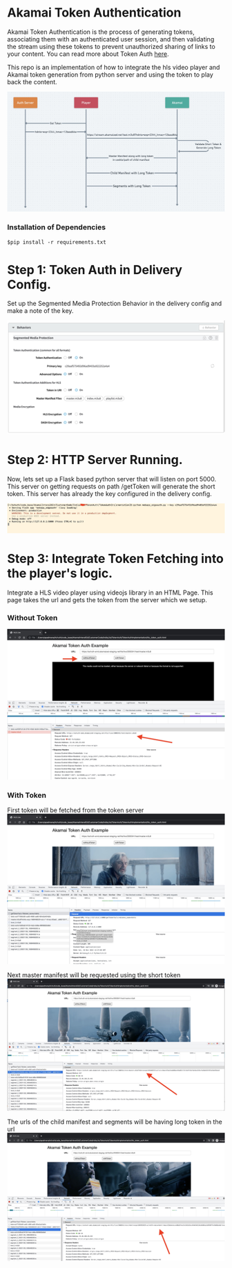 # Akamai Token Authentication
Akamai Token Authentication is the process of generating tokens, associating them with an authenticated user session, and then validating the stream using these tokens to prevent unauthorized sharing of links to your content. You can read more about Token Auth [here](https://techdocs.akamai.com/adaptive-media-delivery/docs/add-token-auth).

This repo is an implementation of how to integrate the hls video player and Akamai token generation from python server and using the token to play back the content.


![alt text1](https://github.com/Achuthananda/TokenAuthImplementation/blob/master/images/tokenauthworkflow.jpg)

### Installation of Dependencies
```
$pip install -r requirements.txt
```

# Step 1: Token Auth in Delivery Config.

Set up the Segmented Media Protection Behavior in the delivery config and make a note of the key.

![alt text1](https://github.com/Achuthananda/TokenAuthImplementation/blob/master/images/smp.jpg)

# Step 2: HTTP Server Running.

Now, lets set up a Flask based python server that will listen on port 5000. This server on getting requests on path /getToken will generate the short token. This server has already the key configured in the delivery config.

![alt text1](https://github.com/Achuthananda/TokenAuthImplementation/blob/master/images/server.jpg)

# Step 3:  Integrate Token Fetching into the player's logic.

Integrate a HLS video player using videojs library in an HTML Page. This page takes the url and gets the token from the server which we setup.

### Without Token
![alt text1](https://github.com/Achuthananda/TokenAuthImplementation/blob/master/images/withouttoken.jpg)



### With Token
First token will be fetched from the token server
![alt text1](https://github.com/Achuthananda/TokenAuthImplementation/blob/master/images/tokencall.jpg)

Next master manifest will be requested using the short token
![alt text1](https://github.com/Achuthananda/TokenAuthImplementation/blob/master/images/shorttoken.jpg)

The urls of the child manifest and segments will be having long token in the url
![alt text1](https://github.com/Achuthananda/TokenAuthImplementation/blob/master/images/lontoken.jpg)
